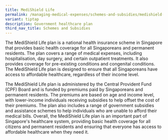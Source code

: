 ```yaml
---
title: MediShield Life
permalink: /managing-medical-expenses/schemes-and-subsidies/medishield-life/
variant: tiptap
description: Government healthcare plan
third_nav_title: Schemes and Subsidies
---
```

<p>The MediShield Life plan is a national health insurance scheme in Singapore that provides basic health coverage for all Singaporeans and permanent residents. The plan covers a range of medical expenses, including hospitalisation, day surgery, and certain outpatient treatments. It also provides coverage for pre-existing conditions and congenital conditions. The MediShield Life plan is designed to ensure that all Singaporeans have access to affordable healthcare, regardless of their income level.</p><p>The MediShield Life plan is administered by the Central Provident Fund (CPF) Board and is funded by premiums paid by Singaporeans and permanent residents. The premiums are based on age and income level, with lower-income individuals receiving subsidies to help offset the cost of their premiums. The plan also includes a range of government subsidies and assistance schemes to help individuals who are unable to afford their medical bills. Overall, the MediShield Life plan is an important part of Singapore's healthcare system, providing basic health coverage for all citizens and permanent residents and ensuring that everyone has access to affordable healthcare when they need it.</p>